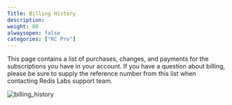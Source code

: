 ```yaml
---
Title: Billing History
description: 
weight: 80
alwaysopen: false
categories: ["RC Pro"]
---
```

This page contains a list of purchases, changes, and payments for the
subscriptions you have in your account. If you have a question about
billing, please be sure to supply the reference number from this list
when contacting Redis Labs support team.

![billing_history](/images/rv/billing_history.png?width=1000&height=647)
